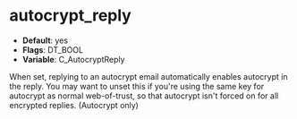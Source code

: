# autocrypt_reply

- **Default**: yes
- **Flags**: DT_BOOL
- **Variable**: C_AutocryptReply

When set, replying to an autocrypt email automatically
enables autocrypt in the reply.  You may want to unset this if you're using
the same key for autocrypt as normal web-of-trust, so that autocrypt
isn't forced on for all encrypted replies.
(Autocrypt only)

